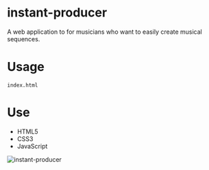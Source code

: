 # instant-producer
A web application to for musicians who want to easily create musical sequences.
# Usage
```
index.html
```
# Use
* HTML5
* CSS3
* JavaScript

![instant-producer](https://user-images.githubusercontent.com/27325328/33104192-af1706a4-cedb-11e7-980f-ca843516da0a.gif)

